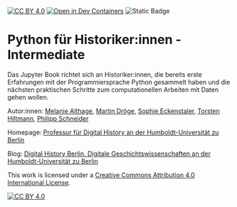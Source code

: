 <!-- [![DOI](https://zenodo.org/badge/DOI/10.5281/zenodo.6868043.svg)](https://doi.org/10.5281/zenodo.6868043) -->
[![CC BY 4.0][cc-by-shield]][cc-by] [![Open in Dev Containers](https://img.shields.io/static/v1?label=Dev%20Containers&message=Open&color=blue&logo=visualstudiocode)](https://vscode.dev/redirect?url=vscode://ms-vscode-remote.remote-containers/cloneInVolume?url=https://scm.cms.hu-berlin.de/digital-history/lehre/python-fuer-historiker-innen-intermediate) ![Static Badge](https://img.shields.io/badge/Push%20Mirror-9CB262?style=flat&logo=github&link=https%3A%2F%2Fgithub.com%2FDigital-History-Berlin%2FPython-fuer-Historiker-innen-Intermediate)

# Python für Historiker:innen - Intermediate

Das Jupyter Book richtet sich an Historiker:innen, die bereits erste Erfahrungen mit der Programmiersprache Python gesammelt haben und die nächsten praktischen Schritte zum computationellen Arbeiten mit Daten gehen wollen. 

Autor:innen: [Melanie Althage](https://www.geschichte.hu-berlin.de/de/bereiche-und-lehrstuehle/digital-history/personen/althage), [Martin Dröge](https://www.geschichte.hu-berlin.de/de/bereiche-und-lehrstuehle/digital-history/personen/dr-martin-droege), [Sophie Eckenstaler](https://www.geschichte.hu-berlin.de/de/bereiche-und-lehrstuehle/digital-history/personen/sophie-eckenstaler), [Torsten Hiltmann](https://www.geschichte.hu-berlin.de/de/bereiche-und-lehrstuehle/digital-history/personen/torsten-hiltmann), [Philipp Schneider](https://www.geschichte.hu-berlin.de/de/bereiche-und-lehrstuehle/digital-history/personen/philipp-schneider-m-a)

Homepage: [Professur für Digital History an der Humboldt-Universität zu Berlin](https://www.geschichte.hu-berlin.de/de/bereiche-und-lehrstuehle/digital-history)

Blog: [Digital History Berlin. Digitale Geschichtswissenschaften an der Humboldt-Universität zu Berlin](https://dhistory.hypotheses.org/)

This work is licensed under a
[Creative Commons Attribution 4.0 International License][cc-by].

[![CC BY 4.0][cc-by-image]][cc-by]

[cc-by]: http://creativecommons.org/licenses/by/4.0/
[cc-by-image]: https://i.creativecommons.org/l/by/4.0/88x31.png
[cc-by-shield]: https://img.shields.io/badge/License-CC%20BY%204.0-lightgrey.svg